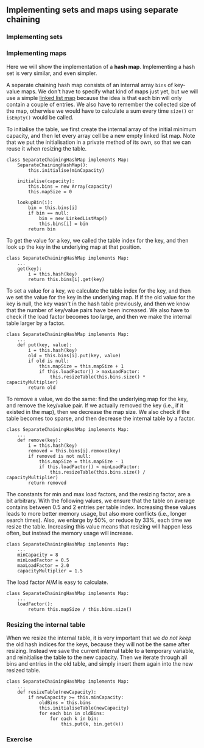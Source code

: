 
## Implementing sets and maps using separate chaining

### Implementing sets

### Implementing maps

Here we will show the implementation of a **hash map**. Implementing a
hash set is very similar, and even simpler.

A separate chaining hash map consists of an internal array `bins` of key-value
maps. We don't have to specify what kind of maps just yet, but we will
use a simple [linked list map](#implementing-maps-using-lists)
because the idea is that each bin will only contain a couple
of entries. We also have to remember the collected size of the map,
otherwise we would have to calculate a sum every time `size()` or
`isEmpty()` would be called.

To initialise the table, we first create the internal array of the
initial minimum capacity, and then let every array cell be a new empty
linked list map. Note that we put the initialisation in a private method
of its own, so that we can reuse it when resizing the table.

    class SeparateChainingHashMap implements Map:
        SeparateChainingHashMap():
            this.initialise(minCapacity)

        initialise(capacity):
            this.bins = new Array(capacity)
            this.mapSize = 0

        lookupBin(i):
            bin = this.bins[i]
            if bin == null:
                bin = new LinkedListMap()
                this.bins[i] = bin
            return bin

To get the value for a key, we called the table index for the key, and
then look up the key in the underlying map at that position.

    class SeparateChainingHashMap implements Map:
        ...
        get(key):
            i = this.hash(key)
            return this.bins[i].get(key)


To set a value for a key, we calculate the table index for the key, and
then we set the value for the key in the underlying map. If if the old
value for the key is null, the key wasn't in the hash table previously,
and then we know that the number of key/value pairs have been increased.
We also have to check if the load factor becomes too large, and then we
make the internal table larger by a factor.

    class SeparateChainingHashMap implements Map:
        ...
        def put(key, value):
            i = this.hash(key)
            old = this.bins[i].put(key, value)
            if old is null:
                this.mapSize = this.mapSize + 1
                if this.loadFactor() > maxLoadFactor:
                    this.resizeTable(this.bins.size() * capacityMultiplier)
            return old

To remove a value, we do the same: find the underlying map for the key,
and remove the key/value pair. If we actually removed the key (i.e., if
it existed in the map), then we decrease the map size. We also check if
the table becomes too sparse, and then decrease the internal table by a
factor.

    class SeparateChainingHashMap implements Map:
        ...
        def remove(key):
            i = this.hash(key)
            removed = this.bins[i].remove(key)
            if removed is not null:
                this.mapSize = this.mapSize - 1
                if this.loadFactor() < minLoadFactor:
                    this.resizeTable(this.bins.size() / capacityMultiplier)
            return removed

The constants for min and max load factors, and the resizing factor, are
a bit arbitrary. With the following values, we ensure that the table on
average contains between 0.5 and 2 entries per table index. Increasing
these values leads to more better memory usage, but also more conflicts
(i.e., longer search times). Also, we enlarge by 50%, or reduce by 33%,
each time we resize the table. Increasing this value means that resizing
will happen less often, but instead the memory usage will increase.

    class SeparateChainingHashMap implements Map:
        ...
        minCapacity = 8
        minLoadFactor = 0.5
        maxLoadFactor = 2.0
        capacityMultiplier = 1.5

The load factor $N/M$ is easy to calculate.

    class SeparateChainingHashMap implements Map:
        ...
        loadFactor():
            return this.mapSize / this.bins.size()


### Resizing the internal table

When we resize the internal table, it is very important that we *do not
keep* the old hash indices for the keys, because they will not be the
same after resizing. Instead we save the current internal table to a
temporary variable, and reinitialise the table to the new capacity. Then
we iterate through all bins and entries in the old table, and simply
insert them again into the new resized table.

    class SeparateChainingHashMap implements Map:
        ...
        def resizeTable(newCapacity):
            if newCapacity >= this.minCapacity:
                oldBins = this.bins
                this.initialiseTable(newCapacity)
                for each bin in oldBins:
                    for each k in bin:
                        this.put(k, bin.get(k))


### Exercise

<avembed id="OpenHashPRO" src="Hashing/OpenHashPRO.html" type="ka" name="Separate Chaining Proficiency Exercise"/>

